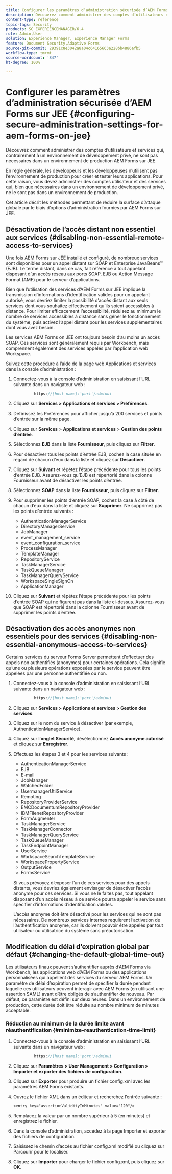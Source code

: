 ```yaml
---
title: Configurer les paramètres d’administration sécurisée d’AEM Forms sur JEE
description: Découvrez comment administrer des comptes d’utilisateurs et services qui, contrairement à un environnement de développement privé, ne sont pas nécessaires dans un environnement de production AEM Forms sur JEE.
content-type: reference
topic-tags: Security
products: SG_EXPERIENCEMANAGER/6.4
role: Admin,User
solution: Experience Manager, Experience Manager Forms
feature: Document Security,Adaptive Forms
source-git-commit: 29391c8e3042a8a04c64165663a228bb4886afb5
workflow-type: tm+mt
source-wordcount: '847'
ht-degree: 100%

---
```


# Configurer les paramètres d’administration sécurisée d’AEM Forms sur JEE {#configuring-secure-administration-settings-for-aem-forms-on-jee}

Découvrez comment administrer des comptes d’utilisateurs et services qui, contrairement à un environnement de développement privé, ne sont pas nécessaires dans un environnement de production AEM Forms sur JEE.

En règle générale, les développeurs et les développeuses n’utilisent pas l’environnement de production pour créer et tester leurs applications. Pour cette raison, vous devez administrer des comptes utilisateur et des services qui, bien que nécessaires dans un environnement de développement privé, ne le sont pas dans un environnement de production.

Cet article décrit les méthodes permettant de réduire la surface d’attaque globale par le biais d’options d’administration fournies par AEM Forms sur JEE.

## Désactivation de l’accès distant non essentiel aux services {#disabling-non-essential-remote-access-to-services}

Une fois AEM Forms sur JEE installé et configuré, de nombreux services sont disponibles pour un appel distant sur SOAP et Enterprise JavaBeans™ (EJB). Le terme distant, dans ce cas, fait référence à tout appelant disposant d’un accès réseau aux ports SOAP, EJB ou Action Message Format (AMF) pour le serveur d’applications.

Bien que l’utilisation des services d’AEM Forms sur JEE implique la transmission d’informations d’identification valides pour un appelant autorisé, vous devriez limiter la possibilité d’accès distant aux seuls services dont vous souhaitez effectivement qu’ils soient accessibles à distance. Pour limiter efficacement l’accessibilité, réduisez au minimum le nombre de services accessibles à distance sans gêner le fonctionnement du système, puis activez l’appel distant pour les services supplémentaires dont vous avez besoin.

Les services AEM Forms on JEE ont toujours besoin d’au moins un accès SOAP. Ces services sont généralement requis par Workbench, mais comprennent également des services appelés par l’application web Workspace.

Suivez cette procédure à l’aide de la page web Applications et services dans la console d’administration :

1. Connectez-vous à la console d’administration en saisissant l’URL suivante dans un navigateur web :

   ```java
            https://[host name]:'port'/adminui
   ```

1. Cliquez sur **Services > Applications et services > Préférences**.
1. Définissez les Préférences pour afficher jusqu’à 200 services et points d’entrée sur la même page.
1. Cliquez sur **Services** > **Applications et services** > **Gestion des points d’entrée**.
1. Sélectionnez **EJB** dans la liste **Fournisseur**, puis cliquez sur **Filtrer**.
1. Pour désactiver tous les points d’entrée EJB, cochez la case située en regard de chacun d’eux dans la liste et cliquez sur **Désactiver**.
1. Cliquez sur **Suivant** et répétez l’étape précédente pour tous les points d’entrée EJB. Assurez-vous qu’EJB est répertorié dans la colonne Fournisseur avant de désactiver les points d’entrée.
1. Sélectionnez **SOAP** dans la liste **Fournisseur**, puis cliquez sur **Filtrer**.
1. Pour supprimer les points d’entrée SOAP, cochez la case à côté de chacun d’eux dans la liste et cliquez sur **Supprimer**. Ne supprimez pas les points d’entrée suivants :

   * AuthenticationManagerService
   * DirectoryManagerService
   * JobManager
   * event_management_service
   * event_configuration_service
   * ProcessManager
   * TemplateManager
   * RepositoryService
   * TaskManagerService
   * TaskQueueManager
   * TaskManagerQueryService
   * WorkspaceSingleSignOn
   * ApplicationManager

1. Cliquez sur **Suivant** et répétez l’étape précédente pour les points d’entrée SOAP qui ne figurent pas dans la liste ci-dessus. Assurez-vous que SOAP est répertorié dans la colonne Fournisseur avant de supprimer les points d’entrée.

## Désactivation des accès anonymes non essentiels pour des services {#disabling-non-essential-anonymous-access-to-services}

Certains services du serveur Forms Server permettent d’effectuer des appels non authentifiés (anonymes) pour certaines opérations. Cela signifie qu’une ou plusieurs opérations exposées par le service peuvent être appelées par une personne authentifiée ou non. 

1. Connectez-vous à la console d’administration en saisissant l’URL suivante dans un navigateur web :

   ```java
            https://[host name]:'port'/adminui
   ```

1. Cliquez sur **Services > Applications et services > Gestion des services**.
1. Cliquez sur le nom du service à désactiver (par exemple, AuthenticationManagerService).
1. Cliquez sur l’**onglet Sécurité**, désélectionnez **Accès anonyme autorisé** et cliquez sur **Enregistrer**.
1. Effectuez les étapes 3 et 4 pour les services suivants :

   * AuthenticationManagerService
   * EJB
   * E-mail
   * JobManager
   * WatchedFolder
   * UsermanagerUtilService
   * Remoting
   * RepositoryProviderService
   * EMCDocumentumRepositoryProvider
   * IBMFilenetRepositoryProvider
   * FormAugmenter
   * TaskManagerService
   * TaskManagerConnector
   * TaskManagerQueryService
   * TaskQueueManager
   * TaskEndpointManager
   * UserService
   * WorkspaceSearchTemplateService
   * WorkspacePropertyService
   * OutputService
   * FormsService

   Si vous prévoyez d’exposer l’un de ces services pour des appels distants, vous devriez également envisager de désactiver l’accès anonyme pour ces services. Si vous ne le faites pas, tout appelant disposant d’un accès réseau à ce service pourra appeler le service sans spécifier d’informations d’identification valides.

   L’accès anonyme doit être désactivé pour les services qui ne sont pas nécessaires. De nombreux services internes requièrent l’activation de l’authentification anonyme, car ils doivent pouvoir être appelés par tout utilisateur ou utilisatrice du système sans préautorisation.

## Modification du délai d’expiration global par défaut {#changing-the-default-global-time-out}

Les utilisateurs finaux peuvent s’authentifier auprès d’AEM Forms via Workbench, les applications web d’AEM Forms ou des applications personnalisées qui appellent des services du serveur AEM Forms. Un paramètre de délai d’expiration permet de spécifier la durée pendant laquelle ces utilisateurs peuvent interagir avec AEM Forms (en utilisant une assertion SAML) avant d’être obligés de s’authentifier de nouveau. Par défaut, ce paramètre est défini sur deux heures. Dans un environnement de production, cette durée doit être réduite au nombre minimum de minutes acceptable.

### Réduction au minimum de la durée limite avant réauthentification {#minimize-reauthentication-time-limit}

1. Connectez-vous à la console d’administration en saisissant l’URL suivante dans un navigateur web :

   ```java
            https://[host name]:'port'/adminui
   ```

1. Cliquez sur **Paramètres > User Management > Configuration > Importer et exporter des fichiers de configuration**.
1. Cliquez sur **Exporter** pour produire un fichier config.xml avec les paramètres AEM Forms existants.
1. Ouvrez le fichier XML dans un éditeur et recherchez l’entrée suivante :

   `<entry key="assertionValidityInMinutes" value="120"/>`

1. Remplacez la valeur par un nombre supérieur à 5 (en minutes) et enregistrez le fichier.
1. Dans la console d’administration, accédez à la page Importer et exporter des fichiers de configuration.
1. Saisissez le chemin d’accès au fichier config.xml modifié ou cliquez sur Parcourir pour le localiser.
1. Cliquez sur **Importer** pour charger le fichier config.xml, puis cliquez sur **OK**.
